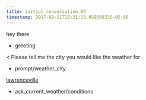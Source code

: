 ```yaml
---
title: initial_conversation_07
timestamp: 2017-02-11T15:31:33.859508235-05:00
---
```


hey there
* greeting

< Please tell me the city you would like the weather for
* prompt/weather_city

[lawrenceville](city)
* ask_current_weather/conditions

